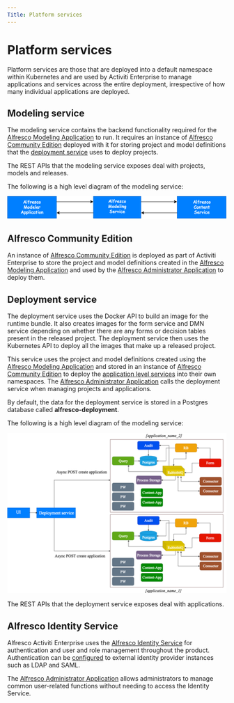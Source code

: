 ```yaml
---
Title: Platform services
---
```


# Platform services
Platform services are those that are deployed into a default namespace within Kubernetes and are used by Activiti Enterprise to manage applications and services across the entire deployment, irrespective of how many individual applications are deployed.

## Modeling service
The modeling service contains the backend functionality required for the [Alfresco Modeling Application](../modeling/README.md) to run. It requires an instance of [Alfresco Community Edition](#alfresco-community-edition) deployed with it for storing project and model definitions that the [deployment service](#deployment-service) uses to deploy projects. 

The REST APIs that the modeling service exposes deal with projects, models and releases. 

The following is a high level diagram of the modeling service:

![Modeling service diagram](../images/arch-modeling.png)

## Alfresco Community Edition 
An instance of [Alfresco Community Edition](https://docs.alfresco.com/community/concepts/welcome-infocenter_community.html) is deployed as part of Activiti Enterprise to store the project and model definitions created in the [Alfresco Modeling Application](../modeling/README.md) and used by the [Alfresco Administrator Application](../administrator/README.md) to deploy them.

## Deployment service
The deployment service uses the Docker API to build an image for the runtime bundle. It also creates images for the form service and DMN service depending on whether there are any forms or decision tables present in the released project. The deployment service then uses the Kubernetes API to deploy all the images that make up a released project. 

This service uses the project and model definitions created using the [Alfresco Modeling Application](../modeling/README.md) and stored in an instance of [Alfresco Community Edition](#alfresco-community-edition) to deploy the [application level services](#application-level-services) into their own namespaces. The [Alfresco Administrator Application](../administrator/README.md) calls the deployment service when managing projects and applications.

By default, the data for the deployment service is stored in a Postgres database called **alfresco-deployment**.

The following is a high level diagram of the modeling service:

![Deployment service diagram](../images/arch-deploy.png)

The REST APIs that the deployment service exposes deal with applications.

## Alfresco Identity Service
Alfresco Activiti Enterprise uses the [Alfresco Identity Service](https://docs.alfresco.com/identity/concepts/identity-overview.html) for authentication and user and role management throughout the product. Authentication can be [configured](http://docs.alfresco.com/identity/concepts/identity-configure.html) to external identity provider instances such as LDAP and SAML. 

The [Alfresco Administrator Application](../administrator/admin-identity/README.md) allows administrators to manage common user-related functions without needing to access the Identity Service. 